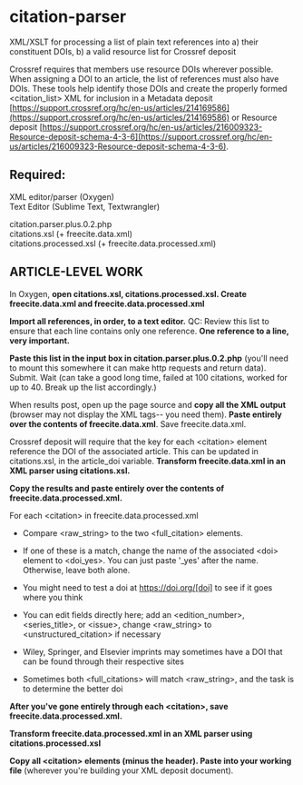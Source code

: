 # citation-parser
XML/XSLT for processing a list of plain text references into a) their constituent DOIs, b) a valid resource list for Crossref deposit

Crossref requires that members use resource DOIs wherever possible. When assigning a DOI to an article, the list of references must also have DOIs. These tools help identify those DOIs and create the properly formed \<citation\_list\> XML for inclusion in a Metadata deposit [https://support.crossref.org/hc/en-us/articles/214169586](https://support.crossref.org/hc/en-us/articles/214169586) or Resource deposit [https://support.crossref.org/hc/en-us/articles/216009323-Resource-deposit-schema-4-3-6](https://support.crossref.org/hc/en-us/articles/216009323-Resource-deposit-schema-4-3-6).

## Required:

  XML editor/parser (Oxygen)  
  Text Editor (Sublime Text, Textwrangler)

  citation.parser.plus.0.2.php  
  citations.xsl (+ freecite.data.xml)  
  citations.processed.xsl (+ freecite.data.processed.xml)

## ARTICLE-LEVEL WORK

In Oxygen, **open citations.xsl, citations.processed.xsl. Create freecite.data.xml and freecite.data.processed.xml**

**Import all references, in order, to a text editor.** QC: Review this list to ensure that each line contains only one reference. **One reference to a line, very important.**

**Paste this list in the input box in citation.parser.plus.0.2.php** (you'll need to mount this somewhere it can make http requests and return data). Submit. Wait (can take a good long time, failed at 100 citations, worked for up to 40. Break up the list accordingly.)

When results post, open up the page source and **copy all the XML output** (browser may not display the XML tags-- you need them). **Paste entirely over the contents of freecite.data.xml**. Save freecite.data.xml.

Crossref deposit will require that the key for each \<citation\> element reference the DOI of the associated article. This can be updated in citations.xsl, in the article\_doi variable. **Transform freecite.data.xml in an XML parser using citations.xsl.**

**Copy the results and paste entirely over the contents of freecite.data.processed.xml.**

For each \<citation\> in freecite.data.processed.xml

- Compare \<raw_string\> to the two \<full_citation\> elements.

- If one of these is a match, change the name of the associated \<doi\> element to \<doi_yes\>. You can just paste '_yes' after the name. Otherwise, leave both alone.

- You might need to test a doi at https://doi.org/[doi] to see if it goes where you think

- You can edit fields directly here; add an \<edition_number\>, \<series_title\>, or \<issue\>, change \<raw_string\> to \<unstructured_citation\> if necessary

- Wiley, Springer, and Elsevier imprints may sometimes have a DOI that can be found through their respective sites

- Sometimes both \<full_citations\> will match \<raw_string\>, and the task is to determine the better doi

**After you've gone entirely through each \<citation\>, save freecite.data.processed.xml.**

**Transform freecite.data.processed.xml in an XML parser using citations.processed.xsl**

**Copy all \<citation\> elements (minus the header). Paste into your working file** (wherever you're building your XML deposit document).
